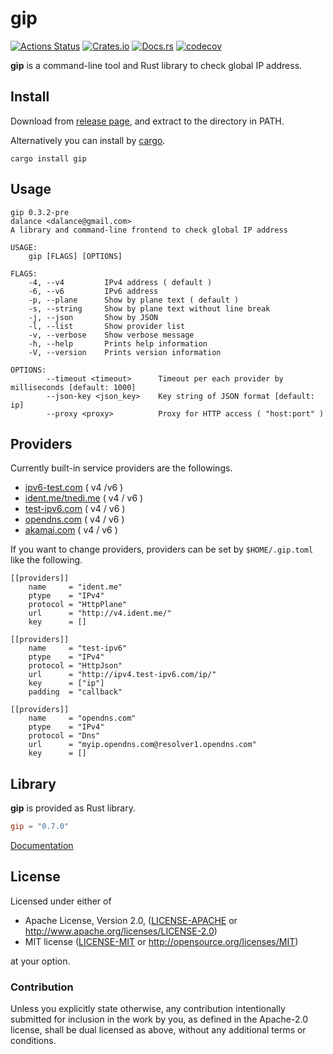 # gip

[![Actions Status](https://github.com/dalance/gip/workflows/Regression/badge.svg)](https://github.com/dalance/gip/actions)
[![Crates.io](https://img.shields.io/crates/v/gip.svg)](https://crates.io/crates/gip)
[![Docs.rs](https://docs.rs/gip/badge.svg)](https://docs.rs/gip)
[![codecov](https://codecov.io/gh/dalance/gip/branch/master/graph/badge.svg)](https://codecov.io/gh/dalance/gip)

**gip** is a command-line tool and Rust library to check global IP address.

## Install
Download from [release page](https://github.com/dalance/gip/releases/latest), and extract to the directory in PATH.

Alternatively you can install by [cargo](https://crates.io).

```
cargo install gip
```

## Usage

```
gip 0.3.2-pre
dalance <dalance@gmail.com>
A library and command-line frontend to check global IP address

USAGE:
    gip [FLAGS] [OPTIONS]

FLAGS:
    -4, --v4         IPv4 address ( default )
    -6, --v6         IPv6 address
    -p, --plane      Show by plane text ( default )
    -s, --string     Show by plane text without line break
    -j, --json       Show by JSON
    -l, --list       Show provider list
    -v, --verbose    Show verbose message
    -h, --help       Prints help information
    -V, --version    Prints version information

OPTIONS:
        --timeout <timeout>      Timeout per each provider by milliseconds [default: 1000]
        --json-key <json_key>    Key string of JSON format [default: ip]
        --proxy <proxy>          Proxy for HTTP access ( "host:port" )
```

## Providers
Currently built-in service providers are the followings.

- [ipv6-test.com](http://ipv6-test.com) ( v4 /v6 )
- [ident.me/tnedi.me](http://api.ident.me) ( v4 / v6 )
- [test-ipv6.com](http://test-ipv6.com) ( v4 / v6 )
- [opendns.com](https://www.opendns.com) ( v4 / v6 )
- [akamai.com](https://developer.akamai.com) ( v4 / v6 )

If you want to change providers, providers can be set by `$HOME/.gip.toml` like the following.

```
[[providers]]
    name     = "ident.me"
    ptype    = "IPv4"
    protocol = "HttpPlane"
    url      = "http://v4.ident.me/"
    key      = []

[[providers]]
    name     = "test-ipv6"
    ptype    = "IPv4"
    protocol = "HttpJson"
    url      = "http://ipv4.test-ipv6.com/ip/"
    key      = ["ip"]
    padding  = "callback"

[[providers]]
    name     = "opendns.com"
    ptype    = "IPv4"
    protocol = "Dns"
    url      = "myip.opendns.com@resolver1.opendns.com"
    key      = []
```

## Library

**gip** is provided as Rust library.

```Cargo.toml
gip = "0.7.0"
```

[Documentation](https://docs.rs/gip)

## License

Licensed under either of

 * Apache License, Version 2.0, ([LICENSE-APACHE](LICENSE-APACHE) or http://www.apache.org/licenses/LICENSE-2.0)
 * MIT license ([LICENSE-MIT](LICENSE-MIT) or http://opensource.org/licenses/MIT)

at your option.

### Contribution

Unless you explicitly state otherwise, any contribution intentionally
submitted for inclusion in the work by you, as defined in the Apache-2.0
license, shall be dual licensed as above, without any additional terms or
conditions.
